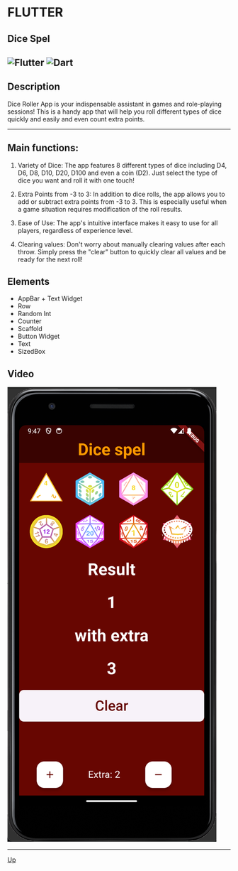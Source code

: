 <a id="anchor"></a>
# FLUTTER
## Dice Spel
![Flutter](https://img.shields.io/badge/Flutter-%2302569B.svg?style=for-the-badge&logo=Flutter&logoColor=white)
![Dart](https://img.shields.io/badge/dart-%230175C2.svg?style=for-the-badge&logo=dart&logoColor=white)
---
## Description
Dice Roller App is your indispensable assistant in games and role-playing sessions! This is a handy app that will help you roll different types of dice quickly and easily and even count extra points.
***

## Main functions:

1. Variety of Dice: The app features 8 different types of dice including D4, D6, D8, D10, D20, D100 and even a coin (D2). Just select the type of dice you want and roll it with one touch!

2. Extra Points from -3 to 3: In addition to dice rolls, the app allows you to add or subtract extra points from -3 to 3. This is especially useful when a game situation requires modification of the roll results.

3. Ease of Use: The app's intuitive interface makes it easy to use for all players, regardless of experience level.

4. Clearing values: Don't worry about manually clearing values after each throw. Simply press the "clear" button to quickly clear all values and be ready for the next roll!


## Elements
  
* AppBar + Text Widget
* Row
* Random Int
* Counter
* Scaffold
* Button Widget 
* Text 
* SizedBox 

## Video


[![Example](https://github.com/RushMarina/Flutter-Dice-Roller-App/blob/main/assets/img/DiceSpelApp.png)](https://github.com/RushMarina/Flutter-Dice-Roller-App/assets/150655218/dccc7cad-27b0-4fc8-8f3d-9177c71dd951)


___
[Up](#anchor)
